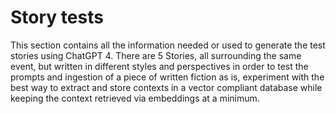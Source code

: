 # Story tests
This section contains all the information needed or used to generate the test stories using ChatGPT 4. There are 5 Stories, all surrounding the same event, but written in different styles and perspectives in order to test the prompts and ingestion of a piece of written fiction as is, experiment with the best way to extract and store contexts in a vector compliant database while keeping the context retrieved via embeddings at a minimum.